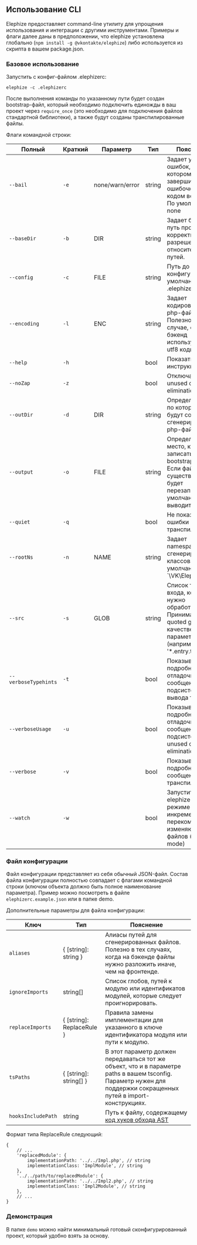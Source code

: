 ## Использование CLI

Elephize предоставляет command-line утилиту для упрощения использования и интеграции с другими инструментами. Примеры и флаги далее даны в предположении, что elephize установлена глобально (`npm install -g @vkontakte/elephize`) либо используется из скрипта в вашем package.json.

### Базовое использование

Запустить с конфиг-файлом .elephizerc:
```shell script
elephize -c .elephizerc
```

После выполнения команды по указанному пути будет создан bootstrap-файл, который необходимо подключить единожды в ваш проект через `require_once` (это необходимо для подключения файлов стандартной библиотеки), а также будут созданы транспилированные файлы. 

Флаги командной строки:

| Полный               | Краткий | Параметр        | Тип     | Пояснение                       |
|----------------------|---------|-----------------|---------|---------------------------------|
| `--bail`             | `-e`    | none/warn/error | string  | Задает уровень ошибок, при котором процесс завершится с ошибочным кодом возврата. По умолчанию - none |
| `--baseDir`          | `-b`    | DIR             | string  | Задает базовый путь проекта для корректного разрешения относительных путей. |
| `--config`           | `-c`    | FILE            | string  | Путь до файла конфигурации, по умолчанию .elephizerc. |
| `--encoding`         | `-l`    | ENC             | string  | Задает кодировку для php-файлов. Полезно в случае, если ваш бэкенд использует не utf8 кодировку. |
| `--help`             | `-h`    |                 | bool    | Показать инструкцию |
| `--noZap`            | `-z`    |                 | bool    | Отключает unused code elimination |
| `--outDir`           | `-d`    | DIR             | string  | Определяет путь, по которому будут созданы сгенерированные php-файлы |
| `--output`           | `-o`    | FILE            | string  | Определяет место, куда записать bootstrap-файл. Если файл уже существует, он будет перезаписан. По умолчанию выводит в stdout. |
| `--quiet`            | `-q`    |                 | bool    | Не показывать ошибки транспиляции. |
| `--rootNs`           | `-n`    | NAME            | string  | Задает namespace для сгенерированных классов. По умолчанию - `\VK\Elephize' |
| `--src`              | `-s`    | GLOB            | string  | Список точек входа, которые нужно обработать. Принимает quoted glob в качестве параметра (например '*.entry.ts') |
| `--verboseTypehints` | `-t`    |                 | bool    | Показывать подробные отладочные сообщения от подсистемы вывода типов |
| `--verboseUsage`     | `-u`    |                 | bool    | Показывать подробные отладочные сообщения от подсистемы unused code elimination |
| `--verbose`          | `-v`    |                 | bool    | Показывать подробные сообщения от транспилятора. |
| `--watch`            | `-w`    |                 | bool    | Запустить elephize в режиме инкрементальной перекомпиляции изменяющихся файлов (watch mode) |

### Файл конфигурации

Файл конфигурации представляет из себя обычный JSON-файл. Состав файла конфигурации полностью совпадает с флагами командной строки (ключом объекта должно быть полное наименование параметра). Пример можно посмотреть в файле `elephizerc.example.json` или в папке demo.

Дополнительные параметры для файла конфигурации:

| Ключ                | Тип                         | Пояснение                       |
|---------------------|-----------------------------|---------------------------------|
| `aliases`           | { \[string]: string }       | Алиасы путей для сгенерированных файлов. Полезно в тех случаях, когда на бэкенде файлы нужно разложить иначе, чем на фронтенде. |
| `ignoreImports`     | string[]                    | Список глобов, путей к модулю или идентификатов модулей, которые следует проигнорировать. |
| `replaceImports`    | { \[string]: ReplaceRule }  | Правила замены имплементации для указанного в ключе идентификатора модуля или пути к модулю. |
| `tsPaths`           | { \[string]: string[] }     | В этот параметр должен передаваться тот же объект, что и в параметре paths в вашем tsconfig. Параметр нужен для поддержки сокращенных путей в import-конструкциях. |
| `hooksIncludePath`  | string                      | Путь к файлу, содержащему [код хуков обхода AST](./hooks-example.ts) |

Формат типа ReplaceRule следующий:
```
{
    // ...
    'replacedModule': {
        implementationPath: '../../Impl.php', // string 
        implementationClass: 'ImplModule', // string 
    },
    '../../path/to/replacedModule': {
        implementationPath: '../../Impl2.php', // string 
        implementationClass: 'Impl2Module', // string
    },
    // ...
}
```

### Демонстрация

В папке `demo` можно найти минимальный готовый сконфигурированный проект, который удобно взять за основу.
